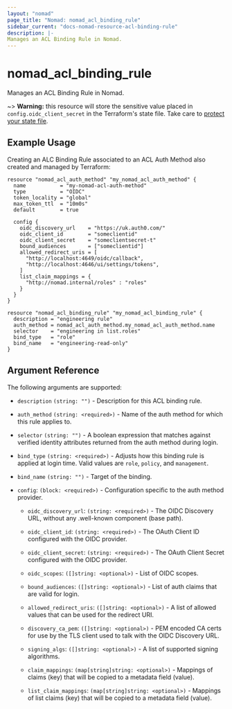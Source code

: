 ```yaml
---
layout: "nomad"
page_title: "Nomad: nomad_acl_binding_rule"
sidebar_current: "docs-nomad-resource-acl-binding-rule"
description: |-
Manages an ACL Binding Rule in Nomad.
---
```


# nomad_acl_binding_rule

Manages an ACL Binding Rule in Nomad.

~> **Warning:** this resource will store the sensitive value placed in
  `config.oidc_client_secret` in the Terraform's state file. Take care to
  [protect your state file](/docs/state/sensitive-data.html).

## Example Usage

Creating an ALC Binding Rule associated to an ACL Auth Method also created and
managed by Terraform:

```hcl
resource "nomad_acl_auth_method" "my_nomad_acl_auth_method" {
  name           = "my-nomad-acl-auth-method"
  type           = "OIDC"
  token_locality = "global"
  max_token_ttl  = "10m0s"
  default        = true

  config {
    oidc_discovery_url    = "https://uk.auth0.com/"
    oidc_client_id        = "someclientid"
    oidc_client_secret    = "someclientsecret-t"
    bound_audiences       = ["someclientid"]
    allowed_redirect_uris = [
      "http://localhost:4649/oidc/callback",
      "http://localhost:4646/ui/settings/tokens",
    ]
    list_claim_mappings = {
      "http://nomad.internal/roles" : "roles"
    }
  }
}

resource "nomad_acl_binding_rule" "my_nomad_acl_binding_rule" {
  description = "engineering rule"
  auth_method = nomad_acl_auth_method.my_nomad_acl_auth_method.name
  selector    = "engineering in list.roles"
  bind_type   = "role"
  bind_name   = "engineering-read-only"
}
```

## Argument Reference

The following arguments are supported:

- `description` `(string: "")` - Description for this ACL binding rule.

- `auth_method` `(string: <required>)` - Name of the auth method for which this
  rule applies to.

- `selector` `(string: "")` - A boolean expression that matches against verified
  identity attributes returned from the auth method during login.

- `bind_type` `(string: <required>)` - Adjusts how this binding rule is applied
  at login time. Valid values are `role`, `policy`, and `management`.

- `bind_name` `(string: "")` - Target of the binding.

- `config`: `(block: <required>)` - Configuration specific to the auth method
  provider.

  - `oidc_discovery_url`: `(string: <required>)` - The OIDC Discovery URL,
    without any .well-known component (base path).

  - `oidc_client_id`: `(string: <required>)` - The OAuth Client ID configured
    with the OIDC provider.

  - `oidc_client_secret`: `(string: <required>)` - The OAuth Client Secret
    configured with the OIDC provider.

  - `oidc_scopes`: `([]string: <optional>)` - List of OIDC scopes.

  - `bound_audiences`: `([]string: <optional>)` - List of auth claims that are
    valid for login.

  - `allowed_redirect_uris`: `([]string: <optional>)` - A list of allowed values
    that can be used for the redirect URI.

  - `discovery_ca_pem`: `([]string: <optional>)` - PEM encoded CA certs for use
    by the TLS client used to talk with the OIDC Discovery URL.

  - `signing_algs`: `([]string: <optional>)` - A list of supported signing
    algorithms.
  
  - `claim_mappings`: `(map[string]string: <optional>)` - Mappings of claims (key)
    that will be copied to a metadata field (value).

  - `list_claim_mappings`: `(map[string]string: <optional>)` - Mappings of list
    claims (key) that will be copied to a metadata field (value).
